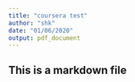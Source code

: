 ```yaml
---
title: "coursera test"
author: "shk"
date: "01/06/2020"
output: pdf_document
---
```


## This is a markdown file
